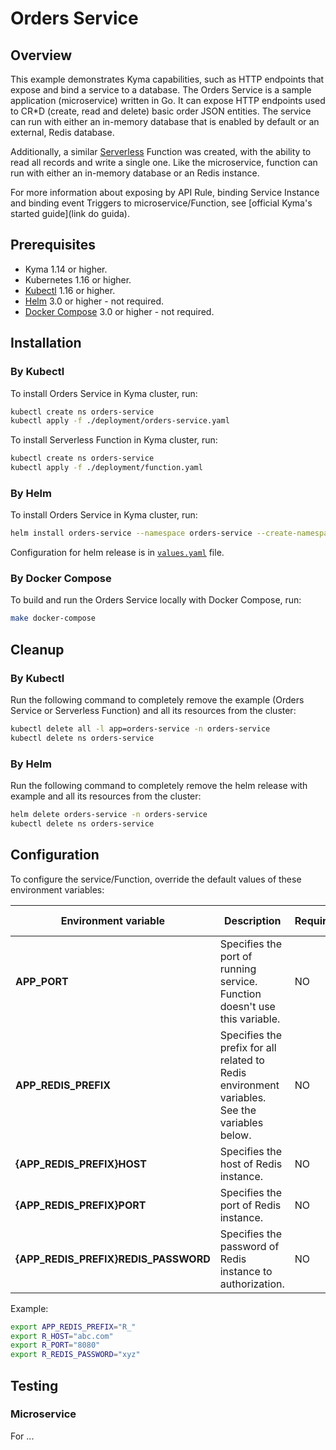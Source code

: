 # Orders Service

## Overview

This example demonstrates Kyma capabilities, such as HTTP endpoints that expose and bind a service to a database. The Orders Service is a sample application (microservice) written in Go. It can expose HTTP endpoints used to CR*D (create, read and delete) basic order JSON entities. The service can run with either an in-memory database that is enabled by default or an external, Redis database.

Additionally, a similar [Serverless](https://kyma-project.io/docs/components/serverless/) Function was created, with the ability to read all records and write a single one. Like the microservice, function can run with either an in-memory database or an Redis instance.

For more information about exposing by API Rule, binding Service Instance and binding event Triggers to microservice/Function, see [official Kyma's started guide](link do guida).

## Prerequisites

- Kyma 1.14 or higher.
- Kubernetes 1.16 or higher.
- [Kubectl](https://kubernetes.io/docs/reference/kubectl/kubectl/) 1.16 or higher.
- [Helm](https://helm.sh/) 3.0 or higher - not required.
- [Docker Compose](https://docs.docker.com/compose/) 3.0 or higher - not required.

## Installation

### By Kubectl

To install Orders Service in Kyma cluster, run:

```bash
kubectl create ns orders-service
kubectl apply -f ./deployment/orders-service.yaml
```

To install Serverless Function in Kyma cluster, run:

```bash
kubectl create ns orders-service
kubectl apply -f ./deployment/function.yaml
```

### By Helm

To install Orders Service in Kyma cluster, run:

```bash
helm install orders-service --namespace orders-service --create-namespace --timeout 60s --wait ./chart
```

Configuration for helm release is in [`values.yaml`](./chart/values.yaml) file.

### By Docker Compose

To build and run the Orders Service locally with Docker Compose, run:

```bash
make docker-compose
```

## Cleanup

### By Kubectl

Run the following command to completely remove the example (Orders Service or Serverless Function) and all its resources from the cluster:

```bash
kubectl delete all -l app=orders-service -n orders-service
kubectl delete ns orders-service
```

### By Helm

Run the following command to completely remove the helm release with example and all its resources from the cluster:

```bash
helm delete orders-service -n orders-service
kubectl delete ns orders-service
```

## Configuration

To configure the service/Function, override the default values of these environment variables:

| Environment variable | Description                                                                   | Required   | Default value |
| ---------------------- | ----------------------------------------------------------------------------- | ------ | ------------- |
| **APP_PORT**       | Specifies the port of running service. Function doesn't use this variable. | NO | `8080`           |
| **APP_REDIS_PREFIX**       | Specifies the prefix for all related to Redis environment variables. See the variables below. | NO | `REDIS_`           |
| **{APP_REDIS_PREFIX}HOST**       | Specifies the host of Redis instance.                       | NO | `nil`            |
| **{APP_REDIS_PREFIX}PORT**       | Specifies the port of Redis instance.                       | NO | `nil`            |
| **{APP_REDIS_PREFIX}REDIS_PASSWORD**       | Specifies the password of Redis instance to authorization.                       | NO | `nil`            |

Example:

```bash
export APP_REDIS_PREFIX="R_"
export R_HOST="abc.com"
export R_PORT="8080"
export R_REDIS_PASSWORD="xyz"
```

## Testing

### Microservice

For ...